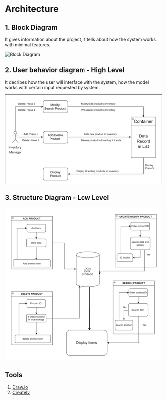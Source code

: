 # Architecture

  ## 1. Block Diagram
  
   It gives information about the project, it tells about how the system works with minimal features.
  
   ![Block Diagram](https://github.com/Lokesh12121/M2_Room_Temperatue_Monitering_SYS/blob/main/2_Architecture/block_diagram.PNG)

  ## 2. User behavior diagram - High Level
  
  It decribes how the user will interface with the system, how the model works with certain input requested by system.
  
   ![Behaviour Flow](https://github.com/Lokesh12121/M1_Inventary_Managment_System/blob/main/2_Architecture/behavior%20Diagrams/User_behaviour_flow.PNG)
   
   ## 3. Structure Diagram - Low Level
  
   ![Structure Diagram](https://github.com/Lokesh12121/M1_Inventary_Managment_System/blob/main/2_Architecture/structure%20Diagrams/Structure1.drawio.PNG)
   
## Tools 
1.  [Draw.io](https://app.diagrams.net/)
2.  [Creately](https://app.creately.com/diagram/create)
